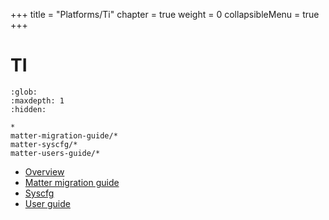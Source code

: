 +++
title = "Platforms/Ti"
chapter = true
weight = 0
collapsibleMenu = true
+++

# TI

```{toctree}
:glob:
:maxdepth: 1
:hidden:

*
matter-migration-guide/*
matter-syscfg/*
matter-users-guide/*
```

-   [Overview](./ti_matter_overview.md)
-   [Matter migration guide](./matter-migration-guide/)
-   [Syscfg](./matter-syscfg/)
-   [User guide](./matter-users-guide/)
